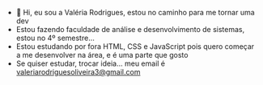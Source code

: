 - 👋 Hi, eu sou a Valéria Rodrigues, estou no caminho para me tornar uma dev
- Estou fazendo faculdade de análise e desenvolvimento de sistemas, estou no 4º semestre... 
- Estou estudando por fora HTML, CSS e JavaScript pois quero começar a me desenvolver na área, e é uma parte que gosto
- Se quiser estudar, trocar ideia... meu email é valeriarodriguesoliveira3@gmail.com
